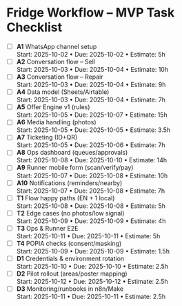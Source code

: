 # Fridge Workflow – MVP Task Checklist

- [ ] **A1** WhatsApp channel setup  
  Start: 2025-10-02 • Due: 2025-10-02 • Estimate: 5h
- [ ] **A2** Conversation flow – Sell  
  Start: 2025-10-03 • Due: 2025-10-04 • Estimate: 10h
- [ ] **A3** Conversation flow – Repair  
  Start: 2025-10-03 • Due: 2025-10-04 • Estimate: 9h
- [ ] **A4** Data model (Sheets/Airtable)  
  Start: 2025-10-03 • Due: 2025-10-04 • Estimate: 7h
- [ ] **A5** Offer Engine v1 (rules)  
  Start: 2025-10-05 • Due: 2025-10-07 • Estimate: 15h
- [ ] **A6** Media handling (photos)  
  Start: 2025-10-05 • Due: 2025-10-05 • Estimate: 3.5h
- [ ] **A7** Ticketing (ID+QR)  
  Start: 2025-10-05 • Due: 2025-10-06 • Estimate: 7h
- [ ] **A8** Ops dashboard (queues/approvals)  
  Start: 2025-10-08 • Due: 2025-10-10 • Estimate: 14h
- [ ] **A9** Runner mobile form (scan/verify/pay)  
  Start: 2025-10-07 • Due: 2025-10-08 • Estimate: 10h
- [ ] **A10** Notifications (reminders/nearby)  
  Start: 2025-10-07 • Due: 2025-10-08 • Estimate: 7h
- [ ] **T1** Flow happy paths (EN + 1 local)  
  Start: 2025-10-08 • Due: 2025-10-08 • Estimate: 5h
- [ ] **T2** Edge cases (no photos/low signal)  
  Start: 2025-10-09 • Due: 2025-10-09 • Estimate: 4h
- [ ] **T3** Ops & Runner E2E  
  Start: 2025-10-11 • Due: 2025-10-11 • Estimate: 5h
- [ ] **T4** POPIA checks (consent/masking)  
  Start: 2025-10-09 • Due: 2025-10-09 • Estimate: 1.5h
- [ ] **D1** Credentials & environment rotation  
  Start: 2025-10-10 • Due: 2025-10-10 • Estimate: 2.5h
- [ ] **D2** Pilot rollout (areas/poster mapping)  
  Start: 2025-10-12 • Due: 2025-10-12 • Estimate: 2.5h
- [ ] **D3** Monitoring/runbooks in n8n/Make  
  Start: 2025-10-11 • Due: 2025-10-11 • Estimate: 2.5h